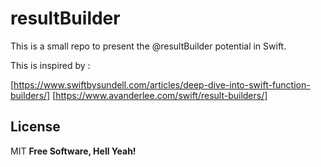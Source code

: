 # resultBuilder

This is a small repo to present the @resultBuilder potential in Swift.

This is inspired by :

[https://www.swiftbysundell.com/articles/deep-dive-into-swift-function-builders/]
[https://www.avanderlee.com/swift/result-builders/]

## License
MIT
**Free Software, Hell Yeah!**
